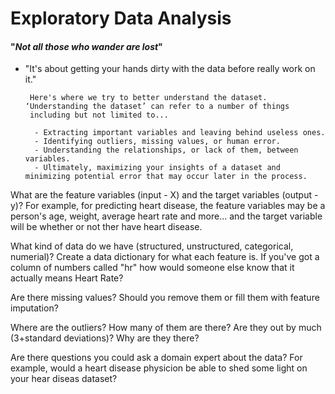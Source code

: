 # Exploratory Data Analysis
#### "_Not all those who wander are lost_"
- "It's about getting your hands dirty with the data before really work on it."

     
       Here's where we try to better understand the dataset. ‘Understanding the dataset’ can refer to a number of things
       including but not limited to...
       
        - Extracting important variables and leaving behind useless ones.
        - Identifying outliers, missing values, or human error.
        - Understanding the relationships, or lack of them, between variables.
        - Ultimately, maximizing your insights of a dataset and minimizing potential error that may occur later in the process.


What are the feature variables (input - X) and the target variables (output - y)? For example, for predicting heart disease, the feature variables may be a person's age, weight, average heart rate and more... and the target variable will be whether or not ther have heart disease.

What kind of data do we have (structured, unstructured, categorical, numerial)? Create a data dictionary for what each feature is. If you've got a column of numbers called "hr" how would someone else know that it actually means Heart Rate?

Are there missing values? Should you remove them or fill them with feature imputation?

Where are the outliers? How many of them are there? Are they out by much (3+standard deviations)? Why are they there?

Are there questions you could ask a domain expert about the data? For example, would a heart disease physicion be able to shed some light on your hear diseas dataset?

